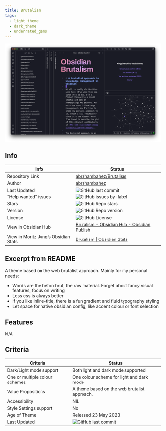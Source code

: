 ```yaml
---
title: Brutalism
tags:
  - light_theme
  - dark_theme
  - underrated_gems
---
```


![Brutalism Theme Screenshot](https://raw.githubusercontent.com/abrahambahez/Brutalism/refs/heads/main/img/obsidian-brutalism-dark.png)

## Info

| Info                                 | Status                                                                                                                                                     |
| ------------------------------------ | ---------------------------------------------------------------------------------------------------------------------------------------------------------- |
| Repository Link                      | [abrahambahez/Brutalism](https://github.com/abrahambahez/Brutalism)                                                                                        |
| Author                               | [abrahambahez](https://github.com/abrahambahez)                                                                                                            |
| Last Updated                         | ![GitHub last commit](https://img.shields.io/github/last-commit/abrahambahez/Brutalism?color=573E7A&label=last%20update&logo=github&style=for-the-badge)   |
| “Help wanted” issues                 | ![GitHub issues by-label](https://img.shields.io/github/issues/abrahambahez/Brutalism/help%20wanted?color=573E7A&logo=github&style=for-the-badge)          |
| Stars                                | ![GitHub Repo stars](https://img.shields.io/github/stars/abrahambahez/Brutalism?color=573E7A&logo=github&style=for-the-badge)                              |
| Version                              | ![GitHub Repo version](https://img.shields.io/github/v/release/abrahambahez/Brutalism?color=573E7A&logo=github&style=for-the-badge&=semver)                |
| License                              | ![GitHub License](https://img.shields.io/github/license/Spekulucius/obsidian-brainhack?style=for-the-badge)                                                |
| View in Obsidian Hub                 | [Brutalism \- Obsidian Hub \- Obsidian Publish](https://publish.obsidian.md/hub/02+-+Community+Expansions/02.05+All+Community+Expansions/Themes/Brutalism) |
| View in Moritz Jung’s Obsidian Stats | [Brutalism \| Obsidian Stats](https://www.moritzjung.dev/obsidian-stats/themes/brutalism/)                                                                 |

## Excerpt from README

A theme based on the web brutalist approach. Mainly for my personal needs:

- Words are the béton brut, the raw material. Forget about fancy visual features, focus on writing
- Less css is always better
- If you like inline-title, there is a fun gradient and fluid typography styling
- Let space for native obsidian config, like accent colour or font selection

## Features

N/A

## Criteria

| Criteria                       | Status                                                                                                                                                   |
| ------------------------------ | -------------------------------------------------------------------------------------------------------------------------------------------------------- |
| Dark/Light mode support        | Both light and dark mode supported                                                                                                                       |
| One or multiple colour schemes | One colour scheme for light and dark mode                                                                                                                |
| Value Propositions             | A theme based on the web brutalist approach.                                                                                                             |
| Accessibility                  | NIL                                                                                                                                                      |
| Style Settings support         | No                                                                                                                                                       |
| Age of Theme                   | Released 23 May 2023                                                                                                                                     |
| Last Updated                   | ![GitHub last commit](https://img.shields.io/github/last-commit/abrahambahez/Brutalism?color=573E7A&label=last%20update&logo=github&style=for-the-badge) |
